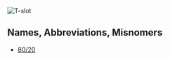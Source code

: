 ![T-slot](http://images1.mcmaster.com/mvA/contents/gfx/small/47065t102l1s.png?ver=1412350011)

## Names, Abbreviations, Misnomers
* [80/20](https://en.wikipedia.org/wiki/80/20_(framing_system))